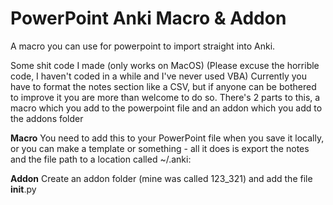 # PowerPoint Anki Macro & Addon
A macro you can use for powerpoint to import straight into Anki. 

Some shit code I made (only works on MacOS)
(Please excuse the horrible code, I haven't coded in a while and I've never used VBA)
Currently you have to format the notes section like a CSV, but if anyone can be bothered to improve it you are more than welcome to do so.
There's 2 parts to this, a macro which you add to the powerpoint file and an addon which you add to the addons folder

**Macro**
You need to add this to your PowerPoint file when you save it locally, or you can make a template or something - all it does is export the notes and the file path to a location called ~/.anki:

**Addon**
Create an addon folder (mine was called 123_321) and add the file __init__.py
